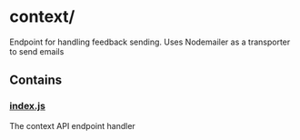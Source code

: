 # context/

Endpoint for handling feedback sending. Uses Nodemailer as a transporter to send emails

## Contains

### [index.js](index.js)

The context API endpoint handler
